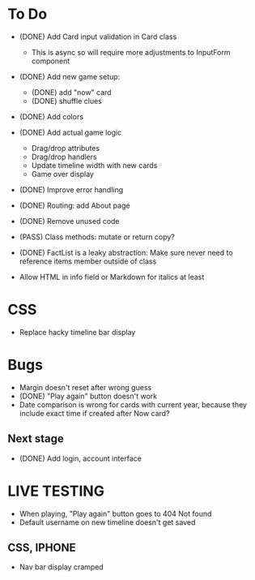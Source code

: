 # To Do

- (DONE) Add Card input validation in Card class
    - This is async so will require more adjustments to InputForm component
- (DONE) Add new game setup: 
    - (DONE) add "now" card
    - (DONE) shuffle clues
- (DONE) Add colors
- (DONE) Add actual game logic
    - Drag/drop attributes
    - Drag/drop handlers
    - Update timeline width with new cards
    - Game over display
- (DONE) Improve error handling
- (DONE) Routing: add About page

- (DONE) Remove unused code
- (PASS) Class methods: mutate or return copy?
- (DONE) FactList is a leaky abstraction: Make sure never need to reference items
  member outside of class

- Allow HTML in info field or Markdown for italics at least
# CSS

- Replace hacky timeline bar display

# Bugs

- Margin doesn't reset after wrong guess
- (DONE) "Play again" button doesn't work
- Date comparison is wrong for cards with current year, because they
  include exact time if created after Now card?

## Next stage

- (DONE) Add login, account interface

# LIVE TESTING

- When playing, "Play again" button goes to 404 Not found
- Default username on new timeline doesn't get saved

## CSS, IPHONE
- Nav bar display cramped

